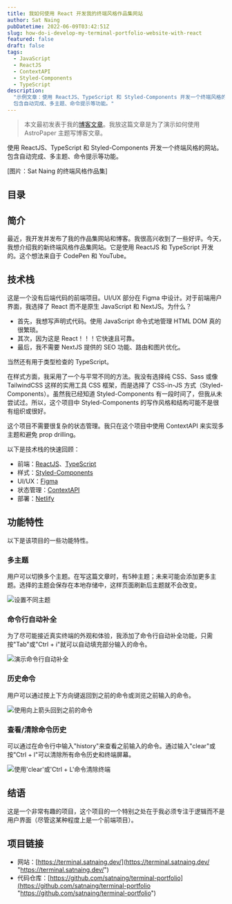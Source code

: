 ```yaml
---
title: 我如何使用 React 开发我的终端风格作品集网站
author: Sat Naing
pubDatetime: 2022-06-09T03:42:51Z
slug: how-do-i-develop-my-terminal-portfolio-website-with-react
featured: false
draft: false
tags:
  - JavaScript
  - ReactJS
  - ContextAPI
  - Styled-Components
  - TypeScript
description:
  "示例文章：使用 ReactJS、TypeScript 和 Styled-Components 开发一个终端风格的网站。
  包含自动完成、多主题、命令提示等功能。"
---
```


> 本文最初发表于我的[博客文章](https://satnaing.dev/blog/posts/how-do-i-develop-my-terminal-portfolio-website-with-react)。我放这篇文章是为了演示如何使用 AstroPaper 主题写博客文章。

使用 ReactJS、TypeScript 和 Styled-Components 开发一个终端风格的网站。包含自动完成、多主题、命令提示等功能。

[图片：Sat Naing 的终端风格作品集]

## 目录

## 简介

最近，我开发并发布了我的作品集网站和博客。我很高兴收到了一些好评。今天，我想介绍我的新终端风格作品集网站。它是使用 ReactJS 和 TypeScript 开发的。这个想法来自于 CodePen 和 YouTube。

## 技术栈

这是一个没有后端代码的前端项目。UI/UX 部分在 Figma 中设计。对于前端用户界面，我选择了 React 而不是原生 JavaScript 和 NextJS。为什么？

- 首先，我想写声明式代码。使用 JavaScript 命令式地管理 HTML DOM 真的很繁琐。
- 其次，因为这是 React！！！它快速且可靠。
- 最后，我不需要 NextJS 提供的 SEO 功能、路由和图片优化。

当然还有用于类型检查的 TypeScript。

在样式方面，我采用了一个与平常不同的方法。我没有选择纯 CSS、Sass 或像 TailwindCSS 这样的实用工具 CSS 框架，而是选择了 CSS-in-JS 方式（Styled-Components）。虽然我已经知道 Styled-Components 有一段时间了，但我从未尝试过。所以，这个项目中 Styled-Components 的写作风格和结构可能不是很有组织或很好。

这个项目不需要很复杂的状态管理。我只在这个项目中使用 ContextAPI 来实现多主题和避免 prop drilling。

以下是技术栈的快速回顾：

- 前端：[ReactJS](https://reactjs.org/ "React 网站")、[TypeScript](https://www.typescriptlang.org/ "TypeScript 网站")
- 样式：[Styled-Components](https://styled-components.com/ "Styled-Components 网站")
- UI/UX：[Figma](https://figma.com/ "Figma 网站")
- 状态管理：[ContextAPI](https://reactjs.org/docs/context.html "React ContextAPI")
- 部署：[Netlify](https://www.netlify.com/ "Netlify 网站")

## 功能特性

以下是该项目的一些功能特性。

### 多主题

用户可以切换多个主题。在写这篇文章时，有5种主题；未来可能会添加更多主题。选择的主题会保存在本地存储中，这样页面刷新后主题就不会改变。

![设置不同主题](https://i.ibb.co/fSTCnWB/terminal-portfolio-multiple-themes.gif)

### 命令行自动补全

为了尽可能接近真实终端的外观和体验，我添加了命令行自动补全功能，只需按"Tab"或"Ctrl + i"就可以自动填充部分输入的命令。

![演示命令行自动补全](https://i.ibb.co/CQTGGLF/terminal-autocomplete.gif)

### 历史命令

用户可以通过按上下方向键返回到之前的命令或浏览之前输入的命令。

![使用向上箭头回到之前的命令](https://i.ibb.co/vD1pSRv/terminal-up-down.gif)

### 查看/清除命令历史

可以通过在命令行中输入"history"来查看之前输入的命令。通过输入"clear"或按"Ctrl + l"可以清除所有命令历史和终端屏幕。

![使用'clear'或'Ctrl + L'命令清除终端](https://i.ibb.co/SJBy8Rr/terminal-clear.gif)

## 结语

这是一个非常有趣的项目，这个项目的一个特别之处在于我必须专注于逻辑而不是用户界面（尽管这某种程度上是一个前端项目）。

## 项目链接

- 网站：[https://terminal.satnaing.dev/](https://terminal.satnaing.dev/ "https://terminal.satnaing.dev/")
- 代码仓库：[https://github.com/satnaing/terminal-portfolio](https://github.com/satnaing/terminal-portfolio "https://github.com/satnaing/terminal-portfolio")

